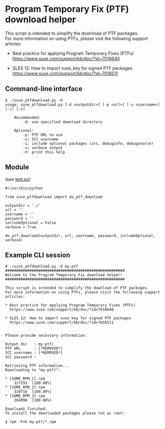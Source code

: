 # Program Temporary Fix (PTF) download helper
This script is intended to simplify the download of PTF packages.  
For more information on using PTFs, please visit the following support articles:

* Best practice for applying Program Temporary Fixes (PTFs)  
  https://www.suse.com/support/kb/doc/?id=7016640
  
* SLES 12: How to import suse_key for signed PTF packages  
  https://www.suse.com/support/kb/doc/?id=7016511

## Command-line interface
```
$ ./suse_ptfdownload.py -h
usage: suse_ptfdownload.py [-d <outputdir>] [-p <url>] [-u <username>] [-i] [-v]

    Recommended:
        -d: use specified download directory

    Optional:
        -p: PTF URL to use
        -u: SCC username
        -i: include optional packages (src, debuginfo, debugsource)
        -v: verbose output
        -h: print this help
```

## Module
(see [test.py](https://github.com/cupracer/suse-ptf-utils/blob/master/test.py))

```
#!/usr/bin/python

from suse_ptfdownload import do_ptf_download

outputdir = './'
url = ''
username = ''
password = ''
includeOptional = False
verbose = True

do_ptf_download(outputdir, url, username, password, includeOptional, verbose)
```

## Example CLI session
```
# ./suse_ptfdownload.py -d my-ptf
######################################################
Welcome to the Program Temporary Fix download helper!
######################################################

This script is intended to simplify the download of PTF packages.
For more information on using PTFs, please visit the following support articles:

* Best practice for applying Program Temporary Fixes (PTFs)
  https://www.suse.com/support/kb/doc/?id=7016640

* SLES 12: How to import suse_key for signed PTF packages
  https://www.suse.com/support/kb/doc/?id=7016511


Please provide necessary information:

Output dir   : my-ptf/
PTF URL      : [*REMOVED*]
SCC username : [*REMOVED*]
SCC password :

Retrieving PTF information...
Downloading to "my-ptf/":

* [SOME_RPM_1].rpm
    127291  [100.00%]
* [SOME_RPM_2].rpm
    310716  [100.00%]
* [SOME_RPM_3].rpm
    284098  [100.00%]

Downloads finished.
To install the downloaded packages please run as root:

$ rpm -Fvh my-ptf/*.rpm

```

